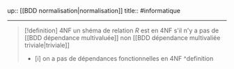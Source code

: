 up:: [[BDD normalisation|normalisation]]
title::
#informatique 

---

> [!definition] 4NF
> un shéma de relation $R$ est en 4NF s'il n'y a pas de [[BDD dépendance multivaluée]] non [[BDD dépendance multivaliée triviale|triviale]]
> 
> - [i]  on a pas de dépendances fonctionnelles en 4NF
^definition

